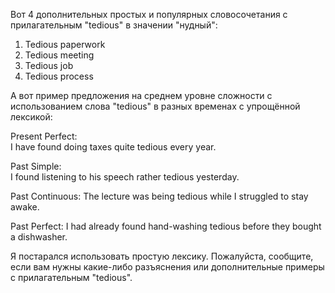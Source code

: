 Вот 4 дополнительных простых и популярных словосочетания с прилагательным "tedious" в значении "нудный":

1. Tedious paperwork
2. Tedious meeting  
3. Tedious job
4. Tedious process

А вот пример предложения на среднем уровне сложности с использованием слова "tedious" в разных временах с упрощённой лексикой:

Present Perfect:  
I have found doing taxes quite tedious every year.

Past Simple:   
I found listening to his speech rather tedious yesterday.

Past Continuous:
The lecture was being tedious while I struggled to stay awake.  

Past Perfect:
I had already found hand-washing tedious before they bought a dishwasher.

Я постарался использовать простую лексику. Пожалуйста, сообщите, если вам нужны какие-либо разъяснения или дополнительные примеры с прилагательным "tedious".